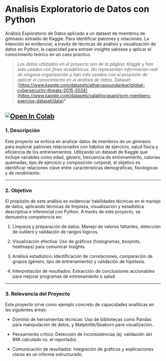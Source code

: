 # Analisis Exploratorio de Datos con Python
Análisis Exploratorio de Datos aplicado a un dataset de miembros de gimnasio extraído de Kaggle. Para identificar patrones y relaciones. La intención es evidenciar, a través de técnicas de análisis y visualización de datos en Python, la capacidad para extraer insights valiosos y aplicar el conocimiento teórico en un caso práctico.

> *Los datos utilizados en el proyecto son de la página: Kaggle y han sido usados con fines académicos. No representan información real de ninguna organización y han sido usados con el propósito de aplicar el conocimiento en el análisis de datos.*
Dataset: [https://www.kaggle.com/datasets/atharvasoundankar/global-cybersecurity-threats-2015-2024](https://www.kaggle.com/datasets/valakhorasani/gym-members-exercise-dataset/data)*

[![Open In Colab](https://colab.research.google.com/assets/colab-badge.svg)](https://colab.research.google.com/github/NicolasRamosB14/Analisis_Exploratorio_de_Datos_Python/blob/main/Gym_Members_Exercise.ipynb)
---

### 1. **Descripción**
Este proyecto se enfoca en analizar datos de miembros de un gimnasio para explorar patrones relacionados con hábitos de ejercicio, salud física y eficiencia de los entrenamientos. Utilizando un dataset de Kaggle que incluye variables como edad, género, frecuencia de entrenamiento, calorías quemadas, tipo de ejercicio y composición corporal, el objetivo es identificar relaciones clave entre características demográficas, fisiológicas y de rendimiento.

---

### 2. **Objetivo**
El propósito de este análisis es evidenciar habilidades técnicas en el manejo de datos, aplicando técnicas de limpieza, visualización y estadística descriptiva e inferencial con Python. A través de este proyecto, se demuestra competencia en:

1. Limpieza y preparación de datos: Manejo de valores faltantes, detección de outliers y validación de rangos lógicos.

2. Visualización efectiva: Uso de gráficos (histogramas, boxplots, heatmaps) para comunicar insights.

3. Análisis estadístico: Identificación de correlaciones, comparación de grupos (género, tipo de entrenamiento) y validación de hipótesis.

4. Interpretación de resultados: Extracción de conclusiones accionables para mejorar programas de entrenamiento o salud.

---

### 3. **Relevancia del Proyecto**
Este proyecto sirve como ejemplo concreto de capacidades analíticas en las siguientes áreas:

* Dominio de herramientas técnicas: Uso de bibliotecas como Pandas para manipulación de datos, y Matplotlib/Seaborn para visualización.

* Pensamiento crítico: Detección de inconsistencias (ej: validación del BMI calculado vs. el reportado).

* Comunicación de resultados: Integración de gráficos y explicaciones claras en un informe estructurado.
